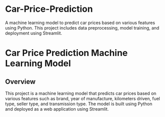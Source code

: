 # Car-Price-Prediction
A machine learning model to predict car prices based on various features using Python. This project includes data preprocessing, model training, and deployment using Streamlit.

# Car Price Prediction Machine Learning Model

## Overview
This project is a machine learning model that predicts car prices based on various features such as brand, year of manufacture, kilometers driven, fuel type, seller type, and transmission type. The model is built using Python and deployed as a web application using Streamlit.



